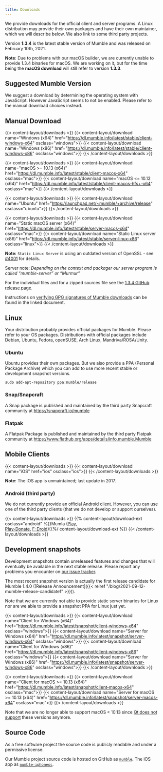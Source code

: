 ```yaml
---
title: Downloads
---
```

We provide downloads for the official client and server programs. A Linux distribution may provide their own packages and have their own maintainer,
which we will describe below. We also link to some third party projects.

Version **1.3.4** is the latest stable version of Mumble and was released on February 10th, 2021.

**Note:** Due to problems with our macOS builder, we are currently unable to provide 1.3.4 binaries for macOS. We are working on it, but for the time
being the **macOS download** will still refer to version **1.3.3**.

## Suggested Mumble Version

<div id="suggested-download" style="display: grid; grid-template-columns: auto 1fr;">We suggest a download by determining the operating system with
JavaScript. However JavaScript seems to not be enabled. Please refer to the manual download choices instead.</div>
<script>
'use strict'
/* For win always Win32 on Firefox and Chrome */
function parsePlatform(value) {
    if (!value)
        return false;
    value = value.toLowerCase()
    if (value.includes('windows nt')) {
        if (value.includes('win64') || value.includes('wow64')) {
            return 'win64'
        }
        return 'win32'
    }
    if (value.includes('windows')) {
        return 'win64'
    }
    if (value.includes('mac os x') || value.includes('macos')) {
        return 'macos'
    }
    if (value.includes('android')) {
        return 'android'
    }
    if (value.includes('linux')) {
        return 'linux'
    }
}
function getPlatform() {
    return parsePlatform(navigator.oscpu) || parsePlatform(navigator.appVersion) || parsePlatform(navigator.userAgent) || parsePlatform(navigator.platform)
}
function getButton(href, icon, caption) {
    return '<a class="suggested-download-button" href="' + href + '"><img class="suggested-download-button-icon" src="/css/icons/' + icon + '"><div class="suggested-download-button-caption">' + caption + '</div></a>'
}
function getPlatformContent(platform) {
    switch (platform) {
        case 'win64':
            return getButton('https://dl.mumble.info/latest/stable/client-windows-x64', 'windows.svg', 'Mumble for Windows (x64)')
        case 'win32':
            return getButton('https://dl.mumble.info/latest/stable/client-windows-x86', 'windows.svg', 'Mumble for Windows (x86)')
        case 'linux':
            return getButton('https://launchpad.net/~mumble/+archive/release', 'ubuntu.svg', 'Mumble PPA for Ubuntu')
        case 'macos':
            return getButton('https://dl.mumble.info/latest/stable/client-macos-x64', 'apple.svg', 'Mumble for macOS >= 10.13 (x64)')
        default:
            return 'We could not determine the OS you are browsing this website on. Please choose the appropriate download yourself.'
            break;
    }
}
document.getElementById('suggested-download').innerHTML = getPlatformContent(getPlatform())
</script>

## Manual Download

{{< content-layout/downloads >}}
{{< content-layout/download name="Windows (x64)" href="https://dl.mumble.info/latest/stable/client-windows-x64" osclass="windows">}}
{{< content-layout/download name="Windows (x86)" href="https://dl.mumble.info/latest/stable/client-windows-x86" osclass="windows">}}
{{< /content-layout/downloads >}}

{{< content-layout/downloads >}}
{{< content-layout/download name="macOS >= 10.13 (x64)" href="https://dl.mumble.info/latest/stable/client-macos-x64" osclass="mac">}}
{{< content-layout/download name="macOS <= 10.12 (x64)" href="https://dl.mumble.info/latest/stable/client-macos-hfs+-x64" osclass="mac">}}
{{< /content-layout/downloads >}}

{{< content-layout/downloads >}}
{{< content-layout/download name="Ubuntu" href="https://launchpad.net/~mumble/+archive/release" osclass="ubuntu">}}
{{< /content-layout/downloads >}}

{{< content-layout/downloads >}}
{{< content-layout/download name="Static macOS server (x64)" href="https://dl.mumble.info/latest/stable/server-macos-x64" osclass="mac">}}
{{< content-layout/download name="Static Linux server (x86)" href="https://dl.mumble.info/latest/stable/server-linux-x86" osclass="linux">}}
{{< /content-layout/downloads >}}

**Note:** `Static Linux Server` is using an outdated version of OpenSSL - see [#4001](https://github.com/mumble-voip/mumble/issues/4001) for details. 

Server note: *Depending on the context and packager our server program is called “mumble-server” or “Murmur”*

For the individual files and for a zipped sources file see the [1.3.4 GitHub release page](https://github.com/mumble-voip/mumble/releases/tag/1.3.4).

Instructions on [verifying GPG signatures of Mumble downloads](https://github.com/mumble-voip/mumble-gpg-signatures/blob/master/gpg.txt) can be found
in the linked document.

## Linux

Your distribution probably provides official packages for Mumble. Please refer to your OS packages. Distributions with official packages include
Debian, Ubuntu, Fedora, openSUSE, Arch Linux, Mandriva/ROSA/Unity.

### Ubuntu

Ubuntu provides their own packages. But we also provide a PPA (Personal Package Archive) which you can add to use more recent stable or development
snapshot versions.

    sudo add-apt-repository ppa:mumble/release

### Snap/Snapcraft

A Snap package is published and maintained by the third party Snapcraft community at <https://snapcraft.io/mumble>

### Flatpak

A Flatpak Package is published and maintained by the third party Flatpak community at <https://www.flathub.org/apps/details/info.mumble.Mumble>

## Mobile Clients

{{< content-layout/downloads >}}
{{< content-layout/download name="iOS" href="ios" osclass="ios">}}
{{< /content-layout/downloads >}}

**Note:** The iOS app is unmaintained; last update in 2017.

### Android (third party)

We do not currently provide an official Android client. However, you can use one of the third party clients (that we do not develop or support
ourselves).

{{< content-layout/downloads >}}
{{% content-layout/download-ext osclass="android" %}}Mumla ([Play](https://play.google.com/store/apps/details?id=se.lublin.mumla),<br>[Play-Donate](https://play.google.com/store/apps/details?id=se.lublin.mumla.donation), [F-Droid](https://f-droid.org/packages/se.lublin.mumla)){{%/ content-layout/download-ext %}}
{{< /content-layout/downloads >}}

## Development snapshots

Development snapshots contain unreleased features and changes that will eventually be available in the next stable release. Please report any problems
you encounter on [our issue tracker](https://github.com/mumble-voip/mumble/issues).

The most recent snapshot version is actually the first release candidate for Mumble 1.4.0
([Release Announcement]({{< relref "/blog/2021-09-12-mumble-release-candidate1" >}})).

Note that we are currently not able to provide static server binaries for Linux nor are we able to provide a snapshot PPA for Linux just yet.

{{< content-layout/downloads >}}
{{< content-layout/download name="Client for Windows (x64)" href="https://dl.mumble.info/latest/snapshot/client-windows-x64" osclass="windows">}}
{{< content-layout/download name="Server for Windows (x64)" href="https://dl.mumble.info/latest/snapshot/server-windows-x64" osclass="windows">}}
{{< content-layout/download name="Client for Windows (x86)" href="https://dl.mumble.info/latest/snapshot/client-windows-x86" osclass="windows">}}
{{< content-layout/download name="Server for Windows (x86)" href="https://dl.mumble.info/latest/snapshot/server-windows-x86" osclass="windows">}}
{{< /content-layout/downloads >}}

{{< content-layout/downloads >}}
{{< content-layout/download name="Client for macOS >= 10.13 (x64)" href="https://dl.mumble.info/latest/snapshot/client-macos-x64" osclass="mac">}}
{{< content-layout/download name="Server for macOS >= 10.13 (x64)" href="https://dl.mumble.info/latest/snapshot/server-macos-x64" osclass="mac">}}
{{< /content-layout/downloads >}}

Note that we are no longer able to support macOS < 10.13 since [Qt does not support](https://doc.qt.io/qt-5/macos.html#supported-versions) these
versions anymore.

## Source Code

As a free software project the source code is publicly readable and under a permissive license.

Our Mumble project source code is hosted on GitHub as [`mumble`](https://github.com/mumble-voip/mumble). The iOS app as
[`mumble-iphoneos`](https://github.com/mumble-voip/mumble-iphoneos).

